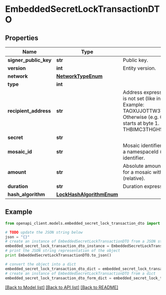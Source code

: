 # EmbeddedSecretLockTransactionDTO


## Properties

Name | Type | Description | Notes
------------ | ------------- | ------------- | -------------
**signer_public_key** | **str** | Public key. | 
**version** | **int** | Entity version. | 
**network** | [**NetworkTypeEnum**](NetworkTypeEnum.md) |  | 
**type** | **int** |  | 
**recipient_address** | **str** | Address expressed in Base32 format. If the bit 0 of byte 0 is not set (like in 0x90), then it is a regular address. Example: TAOXUJOTTW3W5XTBQMQEX3SQNA6MCUVGXLXR3TA.  Otherwise (e.g. 0x91) it represents a namespace id which starts at byte 1. Example: THBIMC3THGH5RUYAAAAAAAAAAAAAAAAAAAAAAAA  | 
**secret** | **str** |  | 
**mosaic_id** | **str** | Mosaic identifier. If the most significant bit of byte 0 is set, a namespaceId (alias) is used instead of the real mosaic identifier.  | 
**amount** | **str** | Absolute amount. An amount of 123456789 (absolute) for a mosaic with divisibility 6 means 123.456789 (relative). | 
**duration** | **str** | Duration expressed in number of blocks. | 
**hash_algorithm** | [**LockHashAlgorithmEnum**](LockHashAlgorithmEnum.md) |  | 

## Example

```python
from openapi_client.models.embedded_secret_lock_transaction_dto import EmbeddedSecretLockTransactionDTO

# TODO update the JSON string below
json = "{}"
# create an instance of EmbeddedSecretLockTransactionDTO from a JSON string
embedded_secret_lock_transaction_dto_instance = EmbeddedSecretLockTransactionDTO.from_json(json)
# print the JSON string representation of the object
print EmbeddedSecretLockTransactionDTO.to_json()

# convert the object into a dict
embedded_secret_lock_transaction_dto_dict = embedded_secret_lock_transaction_dto_instance.to_dict()
# create an instance of EmbeddedSecretLockTransactionDTO from a dict
embedded_secret_lock_transaction_dto_form_dict = embedded_secret_lock_transaction_dto.from_dict(embedded_secret_lock_transaction_dto_dict)
```
[[Back to Model list]](../README.md#documentation-for-models) [[Back to API list]](../README.md#documentation-for-api-endpoints) [[Back to README]](../README.md)


